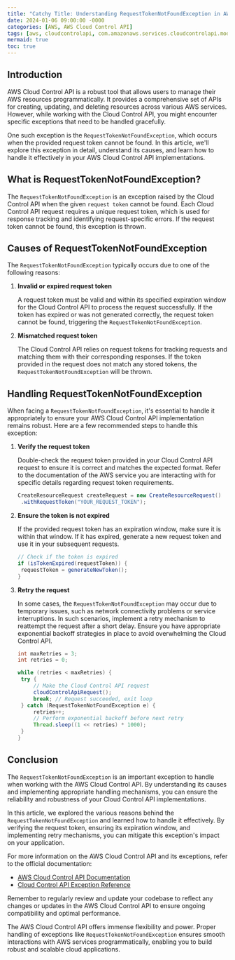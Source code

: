 ```yaml
---
title: "Catchy Title: Understanding RequestTokenNotFoundException in AWS Cloud Control API"
date: 2024-01-06 09:00:00 -0000
categories: [AWS, AWS Cloud Control API]
tags: [aws, cloudcontrolapi, com.amazonaws.services.cloudcontrolapi.model]
mermaid: true
toc: true
---
```



## Introduction

AWS Cloud Control API is a robust tool that allows users to manage their AWS resources programmatically. It provides a comprehensive set of APIs for creating, updating, and deleting resources across various AWS services. However, while working with the Cloud Control API, you might encounter specific exceptions that need to be handled gracefully.

One such exception is the `RequestTokenNotFoundException`, which occurs when the provided request token cannot be found. In this article, we'll explore this exception in detail, understand its causes, and learn how to handle it effectively in your AWS Cloud Control API implementations.

## What is RequestTokenNotFoundException?

The `RequestTokenNotFoundException` is an exception raised by the Cloud Control API when the given `request token` cannot be found. Each Cloud Control API request requires a unique request token, which is used for response tracking and identifying request-specific errors. If the request token cannot be found, this exception is thrown.

## Causes of RequestTokenNotFoundException

The `RequestTokenNotFoundException` typically occurs due to one of the following reasons:

1. **Invalid or expired request token**

   A request token must be valid and within its specified expiration window for the Cloud Control API to process the request successfully. If the token has expired or was not generated correctly, the request token cannot be found, triggering the `RequestTokenNotFoundException`.

2. **Mismatched request token**

   The Cloud Control API relies on request tokens for tracking requests and matching them with their corresponding responses. If the token provided in the request does not match any stored tokens, the `RequestTokenNotFoundException` will be thrown.

## Handling RequestTokenNotFoundException

When facing a `RequestTokenNotFoundException`, it's essential to handle it appropriately to ensure your AWS Cloud Control API implementation remains robust. Here are a few recommended steps to handle this exception:

1. **Verify the request token**

   Double-check the request token provided in your Cloud Control API request to ensure it is correct and matches the expected format. Refer to the documentation of the AWS service you are interacting with for specific details regarding request token requirements.

   ```java
   CreateResourceRequest createRequest = new CreateResourceRequest()
   	.withRequestToken("YOUR_REQUEST_TOKEN");
   ```

2. **Ensure the token is not expired**

   If the provided request token has an expiration window, make sure it is within that window. If it has expired, generate a new request token and use it in your subsequent requests.

   ```java
   // Check if the token is expired
   if (isTokenExpired(requestToken)) {
   	requestToken = generateNewToken();
   }
   ```

3. **Retry the request**

   In some cases, the `RequestTokenNotFoundException` may occur due to temporary issues, such as network connectivity problems or service interruptions. In such scenarios, implement a retry mechanism to reattempt the request after a short delay. Ensure you have appropriate exponential backoff strategies in place to avoid overwhelming the Cloud Control API.

   ```java
   int maxRetries = 3;
   int retries = 0;
   
   while (retries < maxRetries) {
   	try {
   		// Make the Cloud Control API request
   		cloudControlApiRequest();
   		break; // Request succeeded, exit loop
   	} catch (RequestTokenNotFoundException e) {
   		retries++;
   		// Perform exponential backoff before next retry
   		Thread.sleep((1 << retries) * 1000);
   	}
   }
   ```

## Conclusion

The `RequestTokenNotFoundException` is an important exception to handle when working with the AWS Cloud Control API. By understanding its causes and implementing appropriate handling mechanisms, you can ensure the reliability and robustness of your Cloud Control API implementations.

In this article, we explored the various reasons behind the `RequestTokenNotFoundException` and learned how to handle it effectively. By verifying the request token, ensuring its expiration window, and implementing retry mechanisms, you can mitigate this exception's impact on your application.

For more information on the AWS Cloud Control API and its exceptions, refer to the official documentation:

- [AWS Cloud Control API Documentation](https://docs.aws.amazon.com/cloud-control-api/)
- [Cloud Control API Exception Reference](https://docs.aws.amazon.com/cloudcontrolapi/latest/APIReference/Welcome.html#APIReference.ExceptionReference)

Remember to regularly review and update your codebase to reflect any changes or updates in the AWS Cloud Control API to ensure ongoing compatibility and optimal performance.

The AWS Cloud Control API offers immense flexibility and power. Proper handling of exceptions like `RequestTokenNotFoundException` ensures smooth interactions with AWS services programmatically, enabling you to build robust and scalable cloud applications.